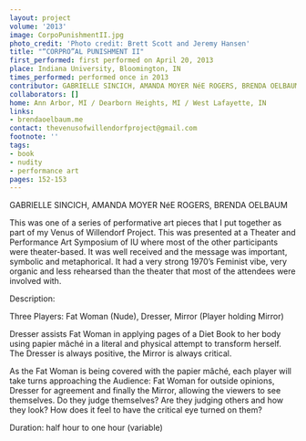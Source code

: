 ```yaml
---
layout: project
volume: '2013'
image: CorpoPunishmentII.jpg
photo_credit: 'Photo credit: Brett Scott and Jeremy Hansen'
title: "“CORPRO”AL PUNISHMENT II"
first_performed: first performed on April 20, 2013
place: Indiana University, Bloomington, IN
times_performed: performed once in 2013
contributor: GABRIELLE SINCICH, AMANDA MOYER NéE ROGERS, BRENDA OELBAUM
collaborators: []
home: Ann Arbor, MI / Dearborn Heights, MI / West Lafayette, IN
links:
- brendaoelbaum.me
contact: thevenusofwillendorfproject@gmail.com
footnote: ''
tags:
- book
- nudity
- performance art
pages: 152-153
---
```


GABRIELLE SINCICH, AMANDA MOYER NéE ROGERS, BRENDA OELBAUM

This was one of a series of performative art pieces that I put together as part of my Venus of Willendorf Project. This was presented at a Theater and Performance Art Symposium of IU where most of the other participants were theater-based. It was well received and the message was important, symbolic and metaphorical. It had a very strong 1970’s Feminist vibe, very organic and less rehearsed than the theater that most of the attendees were involved with.

Description:

Three Players: Fat Woman (Nude), Dresser, Mirror (Player holding Mirror)

Dresser assists Fat Woman in applying pages of a Diet Book to her body using papier mâché in a literal and physical attempt to transform herself. The Dresser is always positive, the Mirror is always critical.

As the Fat Woman is being covered with the papier mâché, each player will take turns approaching the Audience: Fat Woman for outside opinions, Dresser for agreement and finally the Mirror, allowing the viewers to see themselves. Do they judge themselves? Are they judging others and how they look? How does it feel to have the critical eye turned on them?

Duration: half hour to one hour (variable)

